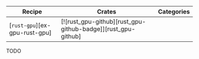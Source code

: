 | Recipe | Crates | Categories |
|--------|--------|------------|
| [`rust-gpu`][ex-gpu-rust-gpu] | [![rust_gpu-github][rust_gpu-github-badge]][rust_gpu-github] | |

<div class="hidden">
TODO
</div>
